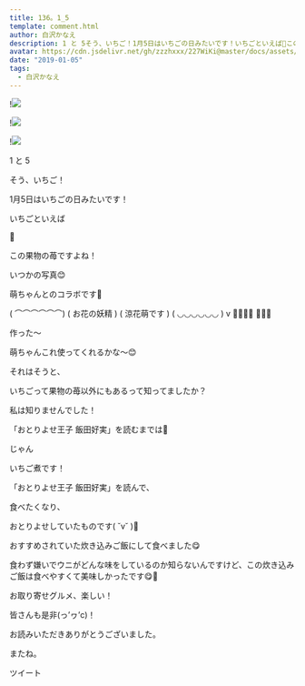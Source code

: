 ```yaml
---
title: 136。1_5
template: comment.html
author: 白沢かなえ
description: 1 と 5そう、いちご！1月5日はいちごの日みたいです！いちごといえば🍓この果物の苺ですよね！い...
avatar: https://cdn.jsdelivr.net/gh/zzzhxxx/227WiKi@master/docs/assets/photo/avatar/kanae.jpg
date: "2019-01-05"
tags:
  - 白沢かなえ
---
```


!![](https://cdn.jsdelivr.net/gh/227WiKi/227WiKi-image@master/blog-image/kanae-2019-01-05_1.jpg)

!![](https://cdn.jsdelivr.net/gh/227WiKi/227WiKi-image@master/blog-image/kanae-2019-01-05_2.jpg)

!![](https://cdn.jsdelivr.net/gh/227WiKi/227WiKi-image@master/blog-image/kanae-2019-01-05_3.jpg)








1 と 5




そう、いちご！






1月5日はいちごの日みたいです！












いちごといえば




🍓





この果物の苺ですよね！











いつかの写真😊


萌ちゃんとのコラボです🌸





( ⌒⌒⌒⌒⌒⌒)
(  お花の妖精  )
(   涼花萌です )
( ◡◡◡◡◡◡ )
   v
🧚🏻‍♀️✨
  🌷🌷🌷




作った〜


萌ちゃんこれ使ってくれるかな〜😊
















それはそうと、





いちごって果物の苺以外にもあるって知ってましたか？








私は知りませんでした！






「おとりよせ王子 飯田好実」を読むまでは🤨














じゃん







いちご煮です！







「おとりよせ王子 飯田好実」を読んで、


食べたくなり、


おとりよせしていたものです( ˘v˘ )🌸











おすすめされていた炊き込みご飯にして食べました😋












食わず嫌いでウニがどんな味をしているのか知らないんですけど、この炊き込みご飯は食べやすくて美味しかったです😋🌸


















お取り寄せグルメ、楽しい！











皆さんも是非(っ’ヮ’c)！















お読みいただきありがとうございました。


またね。


ツイート



